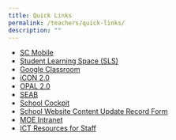 ```yaml
---
title: Quick Links
permalink: /teachers/quick-links/
description: ""
---
```

<ul>
<li><a href="https://scmobile.moe.edu.sg/login" target="_blank" rel="noopener">SC Mobile</a></li>
<li><a href="https://vle.learning.moe.edu.sg/login" target="_blank" rel="noopener">Student Learning Space (SLS)</a></li>
<li><a href="https://edu.google.com/intl/ALL_sg/products/classroom/" target="_blank" rel="noopener">Google Classroom</a></li>
<li><a href="https://icon.moe.edu.sg/" target="_blank" rel="noopener">iCON 2.0</a></li>
<li><a href="https://idm.opal2.moe.edu.sg/account/login?returnUrl=%2F" target="_blank" rel="noopener">OPAL 2.0</a></li>
<li><a href="https://www.seab.gov.sg/" target="_blank" rel="noopener">SEAB</a></li>
<li><a href="http://schoolcockpit.moe.gov.sg/" target="_blank" rel="noopener">School Cockpit</a></li>
<li><a href="https://form.gov.sg/61e955db679496001461b485" target="_blank" rel="noopener">School Website Content Update Record Form</a></li>
<li><a href="https://intranet.moe.gov.sg/" target="_blank" rel="noopener">MOE Intranet</a></li>
	<li><a href="https://sites.google.com/moe.edu.sg/ict-staff-resources/home" target="_blank" rel="noopener">ICT Resources for Staff</a></li>
</ul>